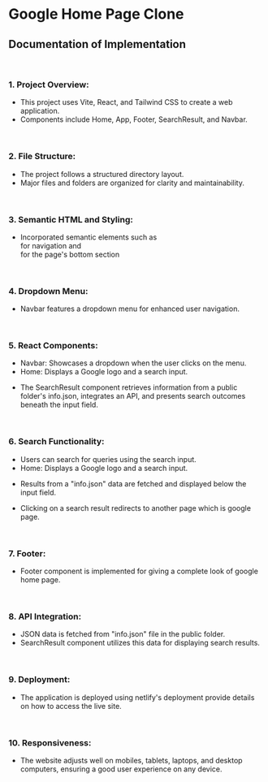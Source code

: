 # Google Home Page Clone

## Documentation of Implementation

<br />
<h3>1. Project Overview:</h3>
 <ul>
 <li>
    This project uses Vite, React, and Tailwind CSS to create a web application.
 </li>
 <li>
    Components include Home, App, Footer, SearchResult, and Navbar.
 </li>
 
 </ul>
<br />
<h3>2. File Structure:</h3>

   <ul>
 <li>
    The project follows a structured directory layout.
 </li>
 <li>
    Major files and folders are organized for clarity and maintainability.
 </li>
 
 </ul>
<br />
 <h3>3. Semantic HTML and Styling:</h3>
     <ul>
 <li>
    Incorporated semantic elements such as <nav> for navigation and <footer> for the page's bottom section
 </li>
 
 
 </ul>
 <br />
 <h3>4. Dropdown Menu:</h3>

<ul>
 <li>
    Navbar features a dropdown menu for enhanced user navigation.
 </li>
 </ul>
<br />
<h3>5. React Components:</h3>
       <ul>
 <li>
    Navbar: Showcases a dropdown when the user clicks on the menu.
 </li>
 <li>
    Home: Displays a Google logo and a search input.
 </li>
 <li>
    
The SearchResult component retrieves information from a public folder's info.json, integrates an API, and presents search outcomes beneath the input field.
 </li>
 
 
 </ul>
 <br />
<h3>6. Search Functionality:</h3>
     <ul>
 <li>
    Users can search for queries using the search input.
 </li>
 <li>
    Home: Displays a Google logo and a search input.
 </li>
 <li>
    
Results from a "info.json" data are fetched and displayed below the input field.
 </li>
 <li>
    
Clicking on a search result redirects to another page which is google page.
 </li>
 
 
 </ul>
<br />
<h3>7. Footer:</h3>
       <ul>
 <li>
    Footer component is implemented for giving a complete look of google home page. 
 </li>
 </ul>
 <br />
<h3>8. API Integration:</h3>

   <ul>
 <li>
    JSON data is fetched from "info.json" file  in the public folder.
 </li>
 <li>
    SearchResult component utilizes this data for displaying search results.
 </li>
 </ul>

<br />
<h3>9.  Deployment:</h3>
     <ul>
 <li>
    The application is deployed using netlify's deployment provide details on how to access the live site.
 </li>
 </ul>
<br />

<h3>10.  Responsiveness:</h3>
     <ul>
 <li>
    The website adjusts well on mobiles, tablets, laptops, and desktop computers, ensuring a good user experience on any device. 
 </li>
 </ul>

